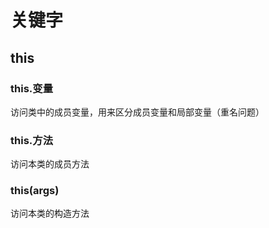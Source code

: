 # 关键字
## this
### this.变量
访问类中的成员变量，用来区分成员变量和局部变量（重名问题）
### this.方法
访问本类的成员方法
### this(args)
访问本类的构造方法
